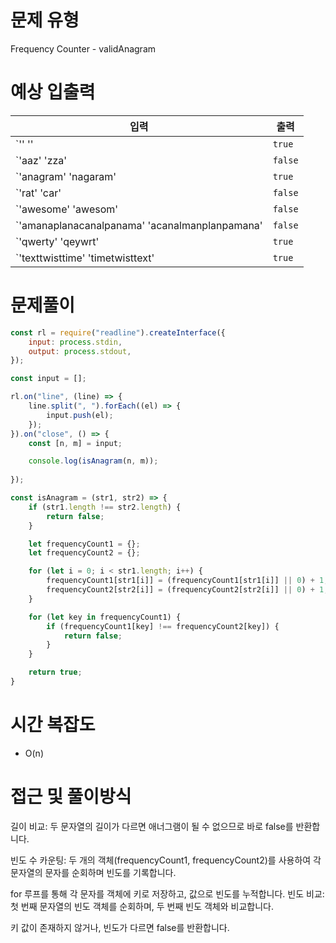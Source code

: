 # 문제 유형
Frequency Counter - validAnagram

# 예상 입출력

| 입력 | 출력 |
| --- | --- |
| `'' '' | `true` |
| `'aaz' 'zza' | `false` |
| `'anagram' 'nagaram' | `true` |
| `'rat' 'car' | `false` |
| `'awesome' 'awesom' | `false` |
| `'amanaplanacanalpanama' 'acanalmanplanpamana' | `false` |
| `'qwerty' 'qeywrt' | `true` |
| `'texttwisttime' 'timetwisttext' | `true` |


# 문제풀이

```js
const rl = require("readline").createInterface({
    input: process.stdin,
    output: process.stdout,
});

const input = [];

rl.on("line", (line) => {
    line.split(", ").forEach((el) => {
        input.push(el);
    });
}).on("close", () => {
    const [n, m] = input;

    console.log(isAnagram(n, m));
    
});

const isAnagram = (str1, str2) => {
    if (str1.length !== str2.length) {
        return false;
    }

    let frequencyCount1 = {};
    let frequencyCount2 = {};

    for (let i = 0; i < str1.length; i++) {
        frequencyCount1[str1[i]] = (frequencyCount1[str1[i]] || 0) + 1;
        frequencyCount2[str2[i]] = (frequencyCount2[str2[i]] || 0) + 1;
    }

    for (let key in frequencyCount1) {
        if (frequencyCount1[key] !== frequencyCount2[key]) {
            return false;
        }
    }

    return true;
}
```

# 시간 복잡도
- O(n)

# 접근 및 풀이방식
길이 비교:
두 문자열의 길이가 다르면 애너그램이 될 수 없으므로 바로 false를 반환합니다.

빈도 수 카운팅:
두 개의 객체(frequencyCount1, frequencyCount2)를 사용하여 각 문자열의 문자를 순회하며 빈도를 기록합니다.

for 루프를 통해 각 문자를 객체에 키로 저장하고, 값으로 빈도를 누적합니다.
빈도 비교:
첫 번째 문자열의 빈도 객체를 순회하며, 두 번째 빈도 객체와 비교합니다.

키 값이 존재하지 않거나, 빈도가 다르면 false를 반환합니다.